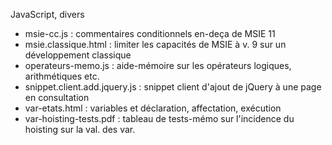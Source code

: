 JavaScript, divers

* msie-cc.js : commentaires conditionnels en-deça de MSIE 11
* msie.classique.html : limiter les capacités de MSIE à v. 9 sur un développement classique
* operateurs-memo.js : aide-mémoire sur les opérateurs logiques, arithmétiques etc.
* snippet.client.add.jquery.js : snippet client d'ajout de jQuery à une page en consultation
* var-etats.html : variables et déclaration, affectation, exécution
* var-hoisting-tests.pdf : tableau de tests-mémo sur l'incidence du hoisting sur la val. des var.
